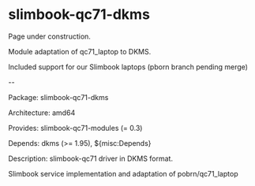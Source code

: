 # slimbook-qc71-dkms

Page under construction.

Module adaptation of qc71_laptop to DKMS.

Included support for our Slimbook laptops (pborn branch pending merge)

--

Package: slimbook-qc71-dkms

Architecture: amd64

Provides: slimbook-qc71-modules (= 0.3)

Depends: dkms (>= 1.95), ${misc:Depends}

Description: slimbook-qc71 driver in DKMS format.

Slimbook service implementation and adaptation of pobrn/qc71_laptop
